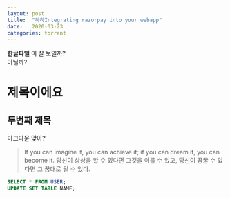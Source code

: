 ```yaml
---
layout: post
title:  "하하Integrating razorpay into your webapp"
date:   2020-03-23
categories: torrent
---
```

__한글파일__ 이 잘 보일까?  
아닐까?  
# 제목이에요  
## 두번째 제목
마크다운 맞아?  

> If you can imagine it, you can achieve it; if you can dream it, you can become it.
당신이 상상을 할 수 있다면 그것을 이룰 수 있고, 당신이 꿈꿀 수 있다면 그 꿈대로 될 수 있다.


```sql
SELECT * FROM USER;
UPDATE SET TABLE NAME;
```
